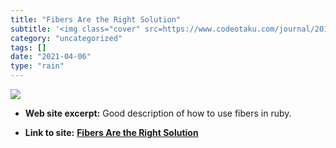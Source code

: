 ```yaml
---
title: "Fibers Are the Right Solution"
subtitle: '<img class="cover" src=https://www.codeotaku.com/journal/2018-11/fibers-are-the-right-solution/previ...'
category: "uncategorized"
tags: []
date: "2021-04-06"
type: "rain"
---
```

<img class="cover" src=https://www.codeotaku.com/journal/2018-11/fibers-are-the-right-solution/preview.jpg>



* **Web site excerpt:** Good description of how to use fibers in ruby.

* **Link to site:** **[Fibers Are the Right Solution](https://www.codeotaku.com/journal/2018-11/fibers-are-the-right-solution/index)**